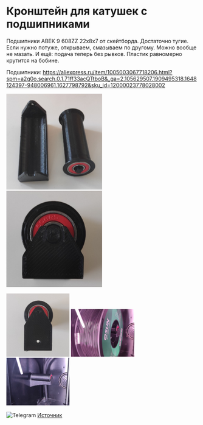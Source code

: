 # Кронштейн для катушек с подшипниками

Подшипники ABEK 9 608ZZ 22х8х7 от скейтборда. Достаточно тугие. Если нужно потуже, открываем, смазываем по другому. Можно вообще не мазать.
И ещё: подача теперь без рывков. Пластик равномерно крутится на бобине.

Подшипники: https://aliexpress.ru/item/1005003067718206.html?spm=a2g0o.search.0.1.71ff33acQTtboB&_ga=2.105629507.1909495318.1648124397-948006961.1627798792&sku_id=12000023778028002

<p float="left">
  <img src="./img/Кронштейн_для_катушки_1_0.jpg" width="50%" title="Кронштейн_для_катушки_1_0"/>
  <img src="./img/Кронштейн_для_катушки_1_1.jpg" width="50%" title="Кронштейн_для_катушки_1_1"/>
</p>

<p float="left">
  <img src="./img/Кронштейн_для_катушки_1_2.jpg" width="33%" title="Кронштейн_для_катушки_1_2"/>
  <img src="./img/Кронштейн_для_катушки_1_3.jpg" width="33%" title="Кронштейн_для_катушки_1_3"/>
  <img src="./img/Кронштейн_для_катушки_1_4.jpg" width="33%" title="Кронштейн_для_катушки_1_4"/>
</p>

<picture><source media="(prefers-color-scheme: dark)" srcset="https://cdn.simpleicons.org/telegram/white"> <source media="(prefers-color-scheme: light)" srcset="https://cdn.simpleicons.org/telegram/black"> <img src="https://cdn.simpleicons.org/telegram/.svg" alt="Telegram" alight=left height="20" width="20"></picture> [Источник](https://t.me/Picaso3dUnofficial/210570)